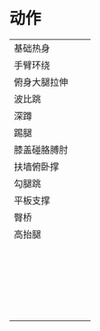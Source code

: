 # 动作

|              |     |     |
| ------------ | --- | --- |
| 基础热身     |     |     |
| 手臂环绕     |     |     |
| 俯身大腿拉伸 |     |     |
| 波比跳       |     |     |
| 深蹲         |     |     |
| 踢腿         |     |     |
| 膝盖碰胳膊肘 |     |     |
| 扶墙俯卧撑   |     |     |
| 勾腿跳       |     |     |
| 平板支撑     |     |     |
| 臀桥         |     |     |
| 高抬腿       |     |     |
|              |     |     |
|              |     |     |
|              |     |     |
|              |     |     |
|              |     |     |
|              |     |     |
|              |     |     |
|              |     |     |
|              |     |     |
|              |     |     |
|              |     |     |
|              |     |     |
|              |     |     |
|              |     |     |
|              |     |     |
|              |     |     |
|              |     |     |
|              |     |     |
|              |     |     |
|              |     |     |
|              |     |     |
|              |     |     |
|              |     |     |